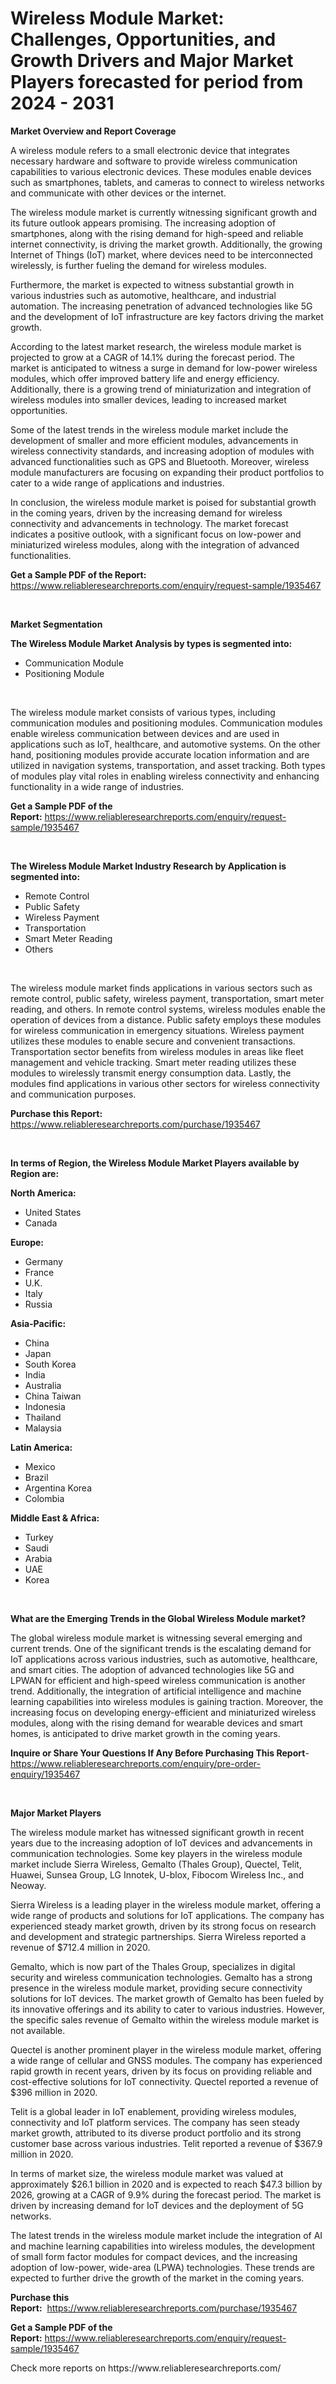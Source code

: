 <p><h1>Wireless Module Market: Challenges, Opportunities, and Growth Drivers and Major Market Players forecasted for period from 2024 - 2031</h1></p><p><strong>Market Overview and Report Coverage</strong></p>
<p><p>A wireless module refers to a small electronic device that integrates necessary hardware and software to provide wireless communication capabilities to various electronic devices. These modules enable devices such as smartphones, tablets, and cameras to connect to wireless networks and communicate with other devices or the internet.</p><p>The wireless module market is currently witnessing significant growth and its future outlook appears promising. The increasing adoption of smartphones, along with the rising demand for high-speed and reliable internet connectivity, is driving the market growth. Additionally, the growing Internet of Things (IoT) market, where devices need to be interconnected wirelessly, is further fueling the demand for wireless modules.</p><p>Furthermore, the market is expected to witness substantial growth in various industries such as automotive, healthcare, and industrial automation. The increasing penetration of advanced technologies like 5G and the development of IoT infrastructure are key factors driving the market growth.</p><p>According to the latest market research, the wireless module market is projected to grow at a CAGR of 14.1% during the forecast period. The market is anticipated to witness a surge in demand for low-power wireless modules, which offer improved battery life and energy efficiency. Additionally, there is a growing trend of miniaturization and integration of wireless modules into smaller devices, leading to increased market opportunities.</p><p>Some of the latest trends in the wireless module market include the development of smaller and more efficient modules, advancements in wireless connectivity standards, and increasing adoption of modules with advanced functionalities such as GPS and Bluetooth. Moreover, wireless module manufacturers are focusing on expanding their product portfolios to cater to a wide range of applications and industries.</p><p>In conclusion, the wireless module market is poised for substantial growth in the coming years, driven by the increasing demand for wireless connectivity and advancements in technology. The market forecast indicates a positive outlook, with a significant focus on low-power and miniaturized wireless modules, along with the integration of advanced functionalities.</p></p>
<p><strong>Get a Sample PDF of the Report:</strong> <a href="https://www.reliableresearchreports.com/enquiry/request-sample/1935467">https://www.reliableresearchreports.com/enquiry/request-sample/1935467</a></p>
<p>&nbsp;</p>
<p><strong>Market Segmentation</strong></p>
<p><strong>The Wireless Module Market Analysis by types is segmented into:</strong></p>
<p><ul><li>Communication Module</li><li>Positioning Module</li></ul></p>
<p>&nbsp;</p>
<p><p>The wireless module market consists of various types, including communication modules and positioning modules. Communication modules enable wireless communication between devices and are used in applications such as IoT, healthcare, and automotive systems. On the other hand, positioning modules provide accurate location information and are utilized in navigation systems, transportation, and asset tracking. Both types of modules play vital roles in enabling wireless connectivity and enhancing functionality in a wide range of industries.</p></p>
<p><strong>Get a Sample PDF of the Report:</strong>&nbsp;<a href="https://www.reliableresearchreports.com/enquiry/request-sample/1935467">https://www.reliableresearchreports.com/enquiry/request-sample/1935467</a></p>
<p>&nbsp;</p>
<p><strong>The Wireless Module Market Industry Research by Application is segmented into:</strong></p>
<p><ul><li>Remote Control</li><li>Public Safety</li><li>Wireless Payment</li><li>Transportation</li><li>Smart Meter Reading</li><li>Others</li></ul></p>
<p>&nbsp;</p>
<p><p>The wireless module market finds applications in various sectors such as remote control, public safety, wireless payment, transportation, smart meter reading, and others. In remote control systems, wireless modules enable the operation of devices from a distance. Public safety employs these modules for wireless communication in emergency situations. Wireless payment utilizes these modules to enable secure and convenient transactions. Transportation sector benefits from wireless modules in areas like fleet management and vehicle tracking. Smart meter reading utilizes these modules to wirelessly transmit energy consumption data. Lastly, the modules find applications in various other sectors for wireless connectivity and communication purposes.</p></p>
<p><strong>Purchase this Report:</strong>&nbsp; <a href="https://www.reliableresearchreports.com/purchase/1935467">https://www.reliableresearchreports.com/purchase/1935467</a></p>
<p>&nbsp;</p>
<p><strong>In terms of Region, the Wireless Module Market Players available by Region are:</strong></p>
<p>
    <p> <strong> North America: </strong>
        <ul>
            <li>United States</li>
            <li>Canada</li>
        </ul>
        </p> 
    <p> <strong> Europe: </strong>
        <ul>
            <li>Germany</li>
            <li>France</li>
            <li>U.K.</li>
            <li>Italy</li>
            <li>Russia</li>
        </ul>
        </p> 
    <p> <strong> Asia-Pacific: </strong>
        <ul>
            <li>China</li>
            <li>Japan</li>
            <li>South Korea</li>
            <li>India</li>
            <li>Australia</li>
            <li>China Taiwan</li>
            <li>Indonesia</li>
            <li>Thailand</li>
            <li>Malaysia</li>
        </ul>
        </p> 
    <p> <strong> Latin America: </strong>
        <ul>
            <li>Mexico</li>
            <li>Brazil</li>
            <li>Argentina Korea</li>
            <li>Colombia</li>
        </ul>
        </p> 
    <p> <strong> Middle East & Africa: </strong>
        <ul>
            <li>Turkey</li>
            <li>Saudi</li>
            <li>Arabia</li>
            <li>UAE</li>
            <li>Korea</li>
        </ul>
    </p>
    </p>
<p>&nbsp;</p>
<p><strong>What are the Emerging Trends in the Global Wireless Module market?</strong></p>
<p><p>The global wireless module market is witnessing several emerging and current trends. One of the significant trends is the escalating demand for IoT applications across various industries, such as automotive, healthcare, and smart cities. The adoption of advanced technologies like 5G and LPWAN for efficient and high-speed wireless communication is another trend. Additionally, the integration of artificial intelligence and machine learning capabilities into wireless modules is gaining traction. Moreover, the increasing focus on developing energy-efficient and miniaturized wireless modules, along with the rising demand for wearable devices and smart homes, is anticipated to drive market growth in the coming years.</p></p>
<p><strong>Inquire or Share Your Questions If Any Before Purchasing This Report</strong>- <a href="https://www.reliableresearchreports.com/enquiry/pre-order-enquiry/1935467">https://www.reliableresearchreports.com/enquiry/pre-order-enquiry/1935467</a></p>
<p>&nbsp;</p>
<p><strong>Major Market Players</strong></p>
<p><p>The wireless module market has witnessed significant growth in recent years due to the increasing adoption of IoT devices and advancements in communication technologies. Some key players in the wireless module market include Sierra Wireless, Gemalto (Thales Group), Quectel, Telit, Huawei, Sunsea Group, LG Innotek, U-blox, Fibocom Wireless Inc., and Neoway. </p><p>Sierra Wireless is a leading player in the wireless module market, offering a wide range of products and solutions for IoT applications. The company has experienced steady market growth, driven by its strong focus on research and development and strategic partnerships. Sierra Wireless reported a revenue of $712.4 million in 2020.</p><p>Gemalto, which is now part of the Thales Group, specializes in digital security and wireless communication technologies. Gemalto has a strong presence in the wireless module market, providing secure connectivity solutions for IoT devices. The market growth of Gemalto has been fueled by its innovative offerings and its ability to cater to various industries. However, the specific sales revenue of Gemalto within the wireless module market is not available.</p><p>Quectel is another prominent player in the wireless module market, offering a wide range of cellular and GNSS modules. The company has experienced rapid growth in recent years, driven by its focus on providing reliable and cost-effective solutions for IoT connectivity. Quectel reported a revenue of $396 million in 2020.</p><p>Telit is a global leader in IoT enablement, providing wireless modules, connectivity and IoT platform services. The company has seen steady market growth, attributed to its diverse product portfolio and its strong customer base across various industries. Telit reported a revenue of $367.9 million in 2020.</p><p>In terms of market size, the wireless module market was valued at approximately $26.1 billion in 2020 and is expected to reach $47.3 billion by 2026, growing at a CAGR of 9.9% during the forecast period. The market is driven by increasing demand for IoT devices and the deployment of 5G networks.</p><p>The latest trends in the wireless module market include the integration of AI and machine learning capabilities into wireless modules, the development of small form factor modules for compact devices, and the increasing adoption of low-power, wide-area (LPWA) technologies. These trends are expected to further drive the growth of the market in the coming years.</p></p>
<p><strong>Purchase this Report:</strong>&nbsp;&nbsp;<a href="https://www.reliableresearchreports.com/purchase/1935467">https://www.reliableresearchreports.com/purchase/1935467</a></p>
<p></p>
<p><strong>Get a Sample PDF of the Report:</strong>&nbsp;<a href="https://www.reliableresearchreports.com/enquiry/request-sample/1935467">https://www.reliableresearchreports.com/enquiry/request-sample/1935467</a></p>
<p>Check more reports on https://www.reliableresearchreports.com/</p>